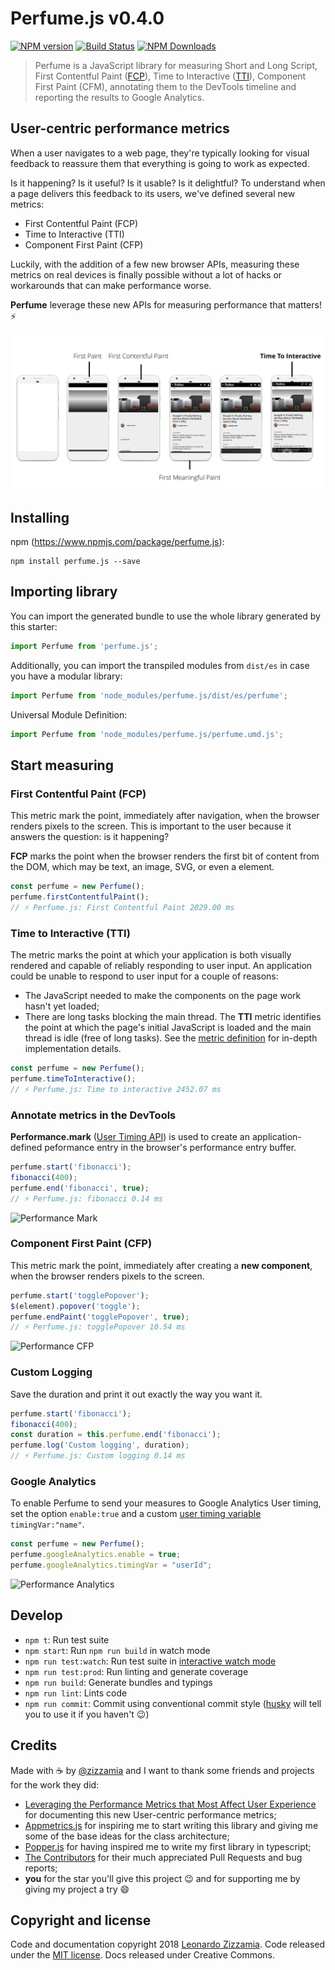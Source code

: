 # Perfume.js v0.4.0
[![NPM version](https://badge.fury.io/js/perfume.js.svg)](https://www.npmjs.org/package/perfume.js) [![Build Status](https://travis-ci.org/Zizzamia/perfume.js.svg?branch=master)](https://travis-ci.org/Zizzamia/perfume.js) [![NPM Downloads](http://img.shields.io/npm/dm/perfume.js.svg)](https://www.npmjs.org/package/perfume.js)

> Perfume is a JavaScript library for measuring Short and Long Script, First Contentful Paint ([FCP](https://developers.google.com/web/updates/2017/06/user-centric-performance-metrics#first_paint_and_first_contentful_paint)), Time to Interactive ([TTI](https://developers.google.com/web/tools/lighthouse/audits/time-to-interactive)), Component First Paint (CFM), annotating them to the DevTools timeline and reporting the results to Google Analytics.


## User-centric performance metrics

When a user navigates to a web page, they're typically looking for visual feedback to reassure them that everything is going to work as expected.

Is it happening? Is it useful? Is it usable? Is it delightful?
To understand when a page delivers this feedback to its users, we've defined several new metrics:
- First Contentful Paint (FCP)
- Time to Interactive (TTI)
- Component First Paint (CFP)

Luckily, with the addition of a few new browser APIs, measuring these metrics on real devices is finally possible without a lot of hacks or workarounds that can make performance worse.

**Perfume** leverage these new APIs for measuring performance that matters! ⚡️

![Performance Metrics load timeline](https://github.com/Zizzamia/perfume.js/blob/master/docs/src/assets/perf-metrics-load-timeline.png)


## Installing

npm (https://www.npmjs.com/package/perfume.js):

    npm install perfume.js --save


## Importing library

You can import the generated bundle to use the whole library generated by this starter:

```javascript
import Perfume from 'perfume.js';
```

Additionally, you can import the transpiled modules from `dist/es` in case you have a modular library:

```javascript
import Perfume from 'node_modules/perfume.js/dist/es/perfume';
```

Universal Module Definition:

```javascript
import Perfume from 'node_modules/perfume.js/perfume.umd.js';
```


## Start measuring

### First Contentful Paint (FCP)
This metric mark the point, immediately after navigation, when the browser renders pixels to the screen. This is important to the user because it answers the question: is it happening?

**FCP** marks the point when the browser renders the first bit of content from the DOM, which may be text, an image, SVG, or even a <canvas> element.

```javascript
const perfume = new Perfume();
perfume.firstContentfulPaint(); 
// ⚡️ Perfume.js: First Contentful Paint 2029.00 ms
```


### Time to Interactive (TTI)
The metric marks the point at which your application is both visually rendered and capable of reliably responding to user input. An application could be unable to respond to user input for a couple of reasons:
- The JavaScript needed to make the components on the page work hasn't yet loaded;
- There are long tasks blocking the main thread.
The **TTI** metric identifies the point at which the page's initial JavaScript is loaded and the main thread is idle (free of long tasks). See the [metric definition](https://docs.google.com/document/d/1GGiI9-7KeY3TPqS3YT271upUVimo-XiL5mwWorDUD4c/preview#) for in-depth implementation details.

```javascript
const perfume = new Perfume();
perfume.timeToInteractive(); 
// ⚡️ Perfume.js: Time to interactive 2452.07 ms
```


### Annotate metrics in the DevTools
**Performance.mark** ([User Timing API](https://developer.mozilla.org/en-US/docs/Web/API/User_Timing_API)) is used to create an application-defined peformance entry in the browser's performance entry buffer.

```javascript
perfume.start('fibonacci');
fibonacci(400);
perfume.end('fibonacci', true); 
// ⚡️ Perfume.js: fibonacci 0.14 ms
```
![Performance Mark](https://github.com/Zizzamia/perfume.js/blob/master/docs/src/assets/performance-mark.png)


### Component First Paint (CFP)
This metric mark the point, immediately after creating a **new component**, when the browser renders pixels to the screen.

```javascript
perfume.start('togglePopover');
$(element).popover('toggle');
perfume.endPaint('togglePopover', true); 
// ⚡️ Perfume.js: togglePopover 10.54 ms
```
![Performance CFP](https://github.com/Zizzamia/perfume.js/blob/master/docs/src/assets/performance-cfp.png)


### Custom Logging
Save the duration and print it out exactly the way you want it.

```javascript
perfume.start('fibonacci');
fibonacci(400);
const duration = this.perfume.end('fibonacci');
perfume.log('Custom logging', duration); 
// ⚡️ Perfume.js: Custom logging 0.14 ms
```


### Google Analytics
To enable Perfume to send your measures to Google Analytics User timing, set the option `enable:true` and a custom [user timing variable](https://developers.google.com/analytics/devguides/collection/analyticsjs/field-reference#timingVar) `timingVar:"name"`.

```javascript
const perfume = new Perfume();
perfume.googleAnalytics.enable = true;
perfume.googleAnalytics.timingVar = "userId";
```
![Performance Analytics](https://github.com/Zizzamia/perfume.js/blob/master/docs/src/assets/performance-analytics.png)



## Develop

 - `npm t`: Run test suite
 - `npm start`: Run `npm run build` in watch mode
 - `npm run test:watch`: Run test suite in [interactive watch mode](http://facebook.github.io/jest/docs/cli.html#watch)
 - `npm run test:prod`: Run linting and generate coverage
 - `npm run build`: Generate bundles and typings
 - `npm run lint`: Lints code
 - `npm run commit`: Commit using conventional commit style ([husky](https://github.com/typicode/husky) will tell you to use it if you haven't :wink:)



## Credits
Made with ☕️ by [@zizzamia](https://twitter.com/zizzamia) and
I want to thank some friends and projects for the work they did:

- [Leveraging the Performance Metrics that Most Affect User Experience](https://developers.google.com/web/updates/2017/06/user-centric-performance-metrics) for documenting this new User-centric performance metrics;
- [Appmetrics.js](https://github.com/ebidel/appmetrics.js?files=1) for inspiring me to start writing this library and giving me some of the base ideas for the class architecture;
- [Popper.js](https://github.com/FezVrasta/popper.js/) for having inspired me to write my first library in typescript;
- [The Contributors](https://github.com/Zizzamia/perfume.js/graphs/contributors) for their much appreciated Pull Requests and bug reports;
- **you** for the star you'll give this project 😉 and for supporting me by giving my project a try 😄



## Copyright and license
Code and documentation copyright 2018 [Leonardo Zizzamia](https://twitter.com/Zizzamia). Code released under the [MIT license](LICENSE). Docs released under Creative Commons.
